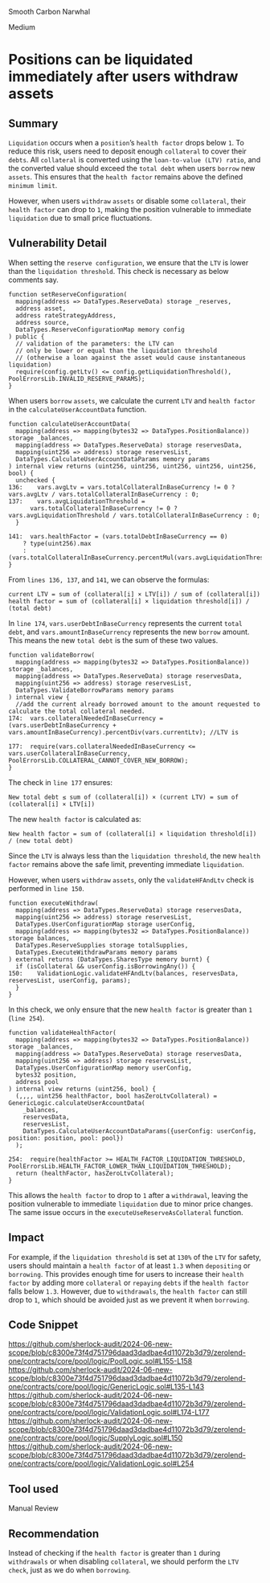 Smooth Carbon Narwhal

Medium

# Positions can be liquidated immediately after users withdraw assets

## Summary
`Liquidation` occurs when a `position`’s `health factor` drops below `1`. 
To reduce this risk, users need to deposit enough `collateral` to cover their `debts`. 
All `collateral` is converted using the `loan-to-value (LTV) ratio`, and the converted value should exceed the `total debt` when users `borrow` new `assets`. 
This ensures that the `health factor` remains above the defined `minimum limit`.

However, when users `withdraw` `assets` or disable some `collateral`, their `health factor` can drop to `1`, making the position vulnerable to immediate `liquidation` due to small price fluctuations.
## Vulnerability Detail
When setting the `reserve configuration`, we ensure that the `LTV` is lower than the `liquidation threshold`. 
This check is necessary as below comments say.
```solidity
function setReserveConfiguration(
  mapping(address => DataTypes.ReserveData) storage _reserves,
  address asset,
  address rateStrategyAddress,
  address source,
  DataTypes.ReserveConfigurationMap memory config
) public {
  // validation of the parameters: the LTV can
  // only be lower or equal than the liquidation threshold
  // (otherwise a loan against the asset would cause instantaneous liquidation)
  require(config.getLtv() <= config.getLiquidationThreshold(), PoolErrorsLib.INVALID_RESERVE_PARAMS);
}
```
When users `borrow` `assets`, we calculate the current `LTV` and `health factor` in the `calculateUserAccountData` function. 
```solidity
function calculateUserAccountData(
  mapping(address => mapping(bytes32 => DataTypes.PositionBalance)) storage _balances,
  mapping(address => DataTypes.ReserveData) storage reservesData,
  mapping(uint256 => address) storage reservesList,
  DataTypes.CalculateUserAccountDataParams memory params
) internal view returns (uint256, uint256, uint256, uint256, uint256, bool) {
  unchecked {
136:    vars.avgLtv = vars.totalCollateralInBaseCurrency != 0 ? vars.avgLtv / vars.totalCollateralInBaseCurrency : 0;
137:    vars.avgLiquidationThreshold =
      vars.totalCollateralInBaseCurrency != 0 ? vars.avgLiquidationThreshold / vars.totalCollateralInBaseCurrency : 0;
  }

141:  vars.healthFactor = (vars.totalDebtInBaseCurrency == 0)
    ? type(uint256).max
    : (vars.totalCollateralInBaseCurrency.percentMul(vars.avgLiquidationThreshold)).wadDiv(vars.totalDebtInBaseCurrency);
}
```
From `lines 136, 137`, and `141`, we can observe the formulas:
```solidity
current LTV = sum of (collateral[i] × LTV[i]) / sum of (collateral[i])
health factor = sum of (collateral[i] × liquidation threshold[i]) / (total debt)
```
In `line 174`, `vars.userDebtInBaseCurrency` represents the current `total debt`, and `vars.amountInBaseCurrency` represents the new `borrow` amount. 
This means the new `total debt` is the sum of these two values. 
```solidity
function validateBorrow(
  mapping(address => mapping(bytes32 => DataTypes.PositionBalance)) storage _balances,
  mapping(address => DataTypes.ReserveData) storage reservesData,
  mapping(uint256 => address) storage reservesList,
  DataTypes.ValidateBorrowParams memory params
) internal view {
  //add the current already borrowed amount to the amount requested to calculate the total collateral needed.
174:  vars.collateralNeededInBaseCurrency = (vars.userDebtInBaseCurrency + vars.amountInBaseCurrency).percentDiv(vars.currentLtv); //LTV is

177:  require(vars.collateralNeededInBaseCurrency <= vars.userCollateralInBaseCurrency, PoolErrorsLib.COLLATERAL_CANNOT_COVER_NEW_BORROW);
}
```
The check in `line 177` ensures:
```solidity
New total debt ≤ sum of (collateral[i]) × (current LTV) = sum of (collateral[i] × LTV[i])
```

The new `health factor` is calculated as:
```solidity
New health factor = sum of (collateral[i] × liquidation threshold[i]) / (new total debt)
```

Since the `LTV` is always less than the `liquidation threshold`, the new `health factor` remains above the safe limit, preventing immediate `liquidation`.

However, when users `withdraw` `assets`, only the `validateHFAndLtv` check is performed in `line 150`. 
```solidity
function executeWithdraw(
  mapping(address => DataTypes.ReserveData) storage reservesData,
  mapping(uint256 => address) storage reservesList,
  DataTypes.UserConfigurationMap storage userConfig,
  mapping(address => mapping(bytes32 => DataTypes.PositionBalance)) storage balances,
  DataTypes.ReserveSupplies storage totalSupplies,
  DataTypes.ExecuteWithdrawParams memory params
) external returns (DataTypes.SharesType memory burnt) {
  if (isCollateral && userConfig.isBorrowingAny()) {
150:    ValidationLogic.validateHFAndLtv(balances, reservesData, reservesList, userConfig, params);
  }
}
```
In this check, we only ensure that the new `health factor` is greater than `1` (`line 254`). 
```solidity
function validateHealthFactor(
  mapping(address => mapping(bytes32 => DataTypes.PositionBalance)) storage _balances,
  mapping(address => DataTypes.ReserveData) storage reservesData,
  mapping(uint256 => address) storage reservesList,
  DataTypes.UserConfigurationMap memory userConfig,
  bytes32 position,
  address pool
) internal view returns (uint256, bool) {
  (,,,, uint256 healthFactor, bool hasZeroLtvCollateral) = GenericLogic.calculateUserAccountData(
    _balances,
    reservesData,
    reservesList,
    DataTypes.CalculateUserAccountDataParams({userConfig: userConfig, position: position, pool: pool})
  );
  
254:  require(healthFactor >= HEALTH_FACTOR_LIQUIDATION_THRESHOLD, PoolErrorsLib.HEALTH_FACTOR_LOWER_THAN_LIQUIDATION_THRESHOLD);
  return (healthFactor, hasZeroLtvCollateral);
}
```
This allows the `health factor` to drop to `1` after a `withdrawal`, leaving the position vulnerable to immediate `liquidation` due to minor price changes. 
The same issue occurs in the `executeUseReserveAsCollateral` function.
## Impact
For example, if the `liquidation threshold` is set at `130%` of the `LTV` for safety, users should maintain a `health factor` of at least `1.3` when `depositing` or `borrowing`. 
This provides enough time for users to increase their `health factor` by adding more `collateral` or `repaying` `debts` if the `health factor` falls below `1.3`. 
However, due to `withdrawals`, the `health factor` can still drop to `1`, which should be avoided just as we prevent it when `borrowing`.
## Code Snippet
https://github.com/sherlock-audit/2024-06-new-scope/blob/c8300e73f4d751796daad3dadbae4d11072b3d79/zerolend-one/contracts/core/pool/logic/PoolLogic.sol#L155-L158
https://github.com/sherlock-audit/2024-06-new-scope/blob/c8300e73f4d751796daad3dadbae4d11072b3d79/zerolend-one/contracts/core/pool/logic/GenericLogic.sol#L135-L143
https://github.com/sherlock-audit/2024-06-new-scope/blob/c8300e73f4d751796daad3dadbae4d11072b3d79/zerolend-one/contracts/core/pool/logic/ValidationLogic.sol#L174-L177
https://github.com/sherlock-audit/2024-06-new-scope/blob/c8300e73f4d751796daad3dadbae4d11072b3d79/zerolend-one/contracts/core/pool/logic/SupplyLogic.sol#L150
https://github.com/sherlock-audit/2024-06-new-scope/blob/c8300e73f4d751796daad3dadbae4d11072b3d79/zerolend-one/contracts/core/pool/logic/ValidationLogic.sol#L254
## Tool used

Manual Review

## Recommendation
Instead of  checking if the `health factor` is greater than `1` during `withdrawals` or when disabling `collateral`, we should perform the `LTV check`, just as we do when `borrowing`.